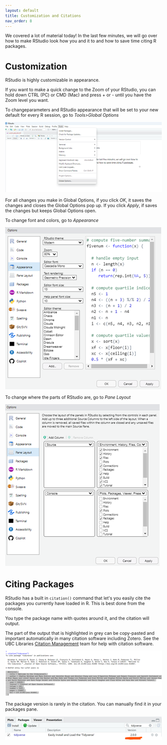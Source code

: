 ```yaml
---
layout: default
title: Customization and Citations  
nav_order: 8
---
```


We covered a lot of material today! In the last few minutes, we will go over how to make RStudio look how you and it to and how to save time citing R packages.

# Customization

RStudio is highly customizable in appearance.

If you want to make a quick change to the Zoom of your RStudio, you can hold down CTRL (PC) or CMD (Mac) and press + or - until you have the Zoom level you want.

To changeparameters and RStudio appearance that will be set to your new default for every R session, go to *Tools\>Global Options*

![](images/tools_go.png)

For all changes you make in Global Options, if you click *OK*, it saves the changes and closes the Global Options pop up. If you click *Apply*, if saves the changes but keeps Global Options open.

To change font and colors, go to *Appearance*

![](images/astetic.png)

To change where the parts of RStudio are, go to *Pane Layout*

![](images/layout.png)

# Citing Packages

RStudio has a built in `citation()` command that let's you easily cite the packages you currently have loaded in R. This is best done from the console.

You type the package name with quotes around it, and the citation will output.

The part of the output that is highlighted in grey can be copy-pasted and important automatically in many citation software including Zotero. See the UBC Libraries [Citation Management](https://guides.library.ubc.ca/citationmanagement) team for help with citation software.

![](images/cite.png)

The package version is rarely in the citation. You can manually find it in your packages pane.

![](images/package_version.png)
